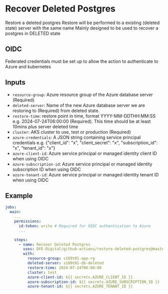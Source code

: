 # Recover Deleted Postgres

Restore a deleted postgres
Restore will be performed to a existing (deleted state) server with the same name
Mainly designed to be used to recover a postgres in DELETED state

## OIDC
Federated credentials must be set up to allow the action to authenticate to Azure and kubernetes

## Inputs
- `resource-group`: Azure resource group of the Azure database server (Required)
- `deleted-server`: Name of the new Azure database server we are restoring to (Required) from deleted state.
- `restore-time`: restore point in time, format YYYY-MM-DDTHH:MM:SS e.g. 2024-07-24T06:00:00 (Required). This time should be at least 10mins plus server deleted time
- `cluster`: AKS cluster to use, test or production (Required)
- `azure-credentials`: A JSON string containing service principal credentials e.g. {"client_id": "x", "client_secret": "x", "subscription_id": "x", "tenant_id": "x"}
- `azure-client-id`: Azure service principal or managed identity client ID when using OIDC
- `azure-subscription-id`: Azure service principal or managed identity subscription ID when using OIDC
- `azure-tenant-id`: Azure service principal or managed identity tenant ID when using OIDC


## Example

```yaml
jobs:
  main:
    ...
    permissions:
      id-token: write # Required for OIDC authentication to Azure
      ...

    steps:
      - name: Recover Deleted Postgres
        uses: DFE-Digital/github-actions/restore-deleted-postgres@master
        with:
          resource-group: s189t01-app-rg
          deleted-server: s189t01-db-deleted
          restore-time: 2024-07-24T06:00:00
          cluster: test
          azure-client-id: ${{ secrets.AZURE_CLIENT_ID }}
          azure-subscription-id: ${{ secrets.AZURE_SUBSCRIPTION_ID }}
          azure-tenant-id: ${{ secrets.AZURE_TENANT_ID }}
```

